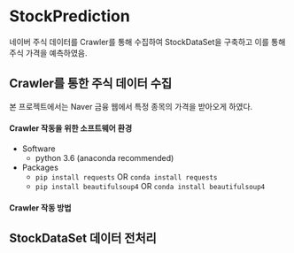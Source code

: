 # StockPrediction
네이버 주식 데이터를 Crawler를 통해 수집하여 StockDataSet을 구축하고 이를 통해 주식 가격을 예측하였음.

## Crawler를 통한 주식 데이터 수집
본 프로젝트에서는 Naver 금융 웹에서 특정 종목의 가격을 받아오게 하였다.

#### Crawler 작동을 위한 소프트웨어 환경
* Software
    - python 3.6 (anaconda recommended)
* Packages
    - `pip install requests` OR `conda install requests`
    - `pip install beautifulsoup4` OR `conda install beautifulsoup4`
    
#### Crawler 작동 방법


## StockDataSet 데이터 전처리
